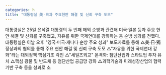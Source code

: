 ```yaml
---
categories: h
title: "대통령실 美·日과 주요현안 해결 및 신뢰 구축 도모"
---
```

대통령실은 25일 윤석열 대통령의 두 번째 해외 순방과 관련해 미국·일본 등과 주요 현안 해결 및 신뢰를 구축했고, 자유를 위한 국제연대를 강화하는 등 순방 성과를 전했다.대통령실은 이날 오후 "영국·미국·캐나다 순방 주요 성과" 보도자료를 통해 △美·日·獨 정상과의 협의를 통해 주요 현안 해결 및 신뢰 구축 도모 △"자유를 위한 국제연대 강화"라는 대외정책 핵심기조 각인 △"세일즈외교" 본격화: 첨단산업과 스타트업 투자 유치 △핵심 광물 및 반도체 등 첨단산업 공급망 강화 △과학기술과 미래성장산업의 협력 기반 구축 등을 성과로 소